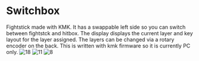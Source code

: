 # Switchbox
Fightstick made with KMK. 
It has a swappable left side so you can switch between fightstck and hitbox.
The display displays the current layer and key layout for the layer assigned.
The layers can be changed via a rotary encoder on the back.
This is written with kmk firmware so it is currently PC only. ![18](https://user-images.githubusercontent.com/38119453/212520376-27c22922-8075-4c5f-a710-a1762be63bf4.gif)
![11](https://user-images.githubusercontent.com/38119453/212520386-86317a31-c30c-4381-9572-a6bae8075f7a.jpg)
![8](https://user-images.githubusercontent.com/38119453/212520394-56a5d066-a2b1-4aa8-8b96-da8b143a238b.jpg)
